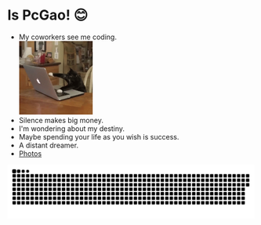 # Is PcGao! 😊

* My coworkers see me coding.  
  <img src="https://github.com/Dream-gpc/Dream-gpc/blob/main/niko.gif" width="150px"> 
* Silence makes big money. 
* I'm wondering about my destiny. 
* Maybe spending your life as you wish is success. 
* A distant dreamer.
* [Photos](https://github.com/Dream-gpc/Dream-gpc/blob/main/memory.jpg) 


![](https://raw.githubusercontent.com/Dream-gpc/Dream-gpc/main/assets/github-contribution-grid-snake.svg)

